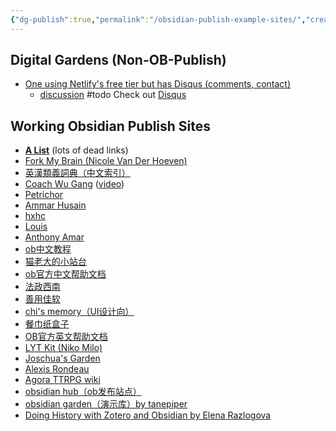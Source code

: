 ```yaml
---
{"dg-publish":true,"permalink":"/obsidian-publish-example-sites/","created":"","updated":""}
---
```


## Digital Gardens (Non-OB-Publish)
- [One using Netlify's free tier but has Disqus (comments, contact)](https://hermitage.utsob.me/)
	- [discussion](https://www.reddit.com/r/ObsidianMD/comments/10pokli/i_built_a_digital_garden_using_obsidian_for_free/) #todo Check out [Disqus](https://disqus.com/)

## Working Obsidian Publish Sites
- **[A List](https://forum.obsidian.md/t/the-all-obsidian-publish-s-collection-by-leo-latest-update-20210324/7248)** (lots of dead links)
- [Fork My Brain (Nicole Van Der Hoeven)](https://notes.nicolevanderhoeven.com/Fork+My+Brain)
- [英漢類義詞典（中文索引）](https://publish.obsidian.md/thesaurus/)
- [Coach Wu Gang](https://www.coachwugang.com) ([video](https://www.bilibili.com/video/BV1dU4y1p7gg/?spm_id_from=333.337.search-card.all.click&vd_source=c5814fc82506100ec4b07566dc20d79f))
- [Petrichor](https://publish.obsidian.md/bryan-jenks/Z/!+2020-12-09+Why+isn't+color-coding+explanations+more+common)
- [Ammar Husain](https://notes.ammarh.io/)
- [hxhc](https://notes.hxhc.xyz/)
- [Louis](https://brain.louis030195.com/Biology/Evolution/Sexual+orientation)
- [Anthony Amar](https://anthonyamar.fr/Welcome+in+my+mind+%F0%9F%A7%A0)
- [ob中文教程](https://publish.obsidian.md/chinesehelp/01+2021%E6%96%B0%E6%95%99%E7%A8%8B/2021%E5%B9%B4%E6%96%B0%E6%95%99%E7%A8%8B)  
- [猫老大的小站台](https://publish.obsidian.md/chinesehelp/01+2021%E6%96%B0%E6%95%99%E7%A8%8B/%E7%8C%AB%E8%80%81%E5%A4%A7%E7%9A%84%E5%B0%8F%E7%AB%99%E5%8F%B0)
- [ob官方中文帮助文档](https://publish.obsidian.md/help-zh/%E7%94%B1%E6%AD%A4%E5%BC%80%E5%A7%8B)
- [法政西南](https://publish.obsidian.md/wanyulawyer/Lawsight)
- [善用佳软](https://publish.obsidian.md/xbeta/docsify/README)
- [chi's memory（UI设计向）](https://publish.obsidian.md/chiux/chi's+memory)
- [餐巾纸盒子](https://publish.obsidian.md/chinesehelp/01+2021%E6%96%B0%E6%95%99%E7%A8%8B/%E9%A4%90%E5%B7%BE%E7%BA%B8%E7%9B%92%E5%AD%90)
- [OB官方英文帮助文档](https://help.obsidian.md/Index)
- [LYT Kit (Niko Milo)](https://publish.obsidian.md/lyt-kit)
- [Joschua's Garden](https://notes.joschua.io/50+Slipbox/Welcome!) 
- [Alexis Rondeau](https://publish.obsidian.md/alexisrondeau/Welcome+to+my+digital+garden)
- [Agora TTRPG wiki](https://publish.obsidian.md/agora/Agora)
- [obsidian hub（ob发布站点）](https://publish.obsidian.md/chinesehelp/01+2021%E6%96%B0%E6%95%99%E7%A8%8B/obsidian+hub%EF%BC%88ob%E5%8F%91%E5%B8%83%E7%AB%99%E7%82%B9%EF%BC%89)
- [obsidian garden（演示库）by tanepiper](https://publish.obsidian.md/chinesehelp/01+2021%E6%96%B0%E6%95%99%E7%A8%8B/obsidian+garden%EF%BC%88%E6%BC%94%E7%A4%BA%E5%BA%93%EF%BC%89by+tanepiper)
- [Doing History with Zotero and Obsidian by Elena Razlogova](https://publish.obsidian.md/history-notes/00+About+the+Project)